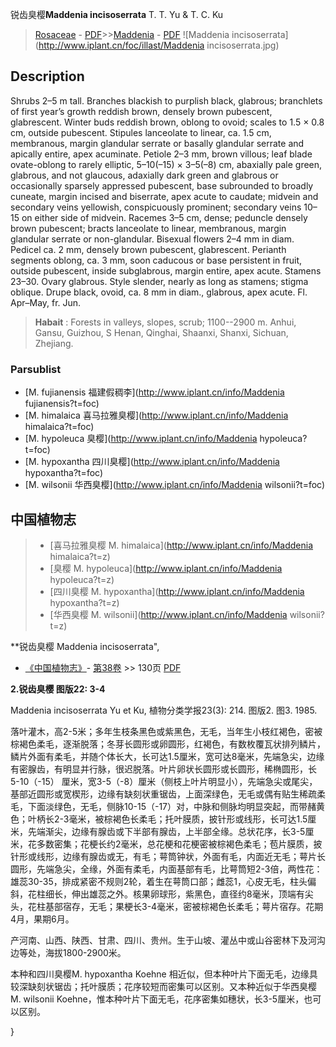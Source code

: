 锐齿臭樱**Maddenia incisoserrata** T. T. Yu & T. C. Ku

> [Rosaceae](http://www.iplant.cn/info/Rosaceae?t=foc) - [PDF](http://www.iplant.cn/foc/pdf/Rosaceae.pdf)>>[Maddenia](http://www.iplant.cn/info/Maddenia?t=foc) - [PDF](http://www.iplant.cn/foc/pdf/Maddenia.pdf)
![Maddenia incisoserrata](http://www.iplant.cn/foc/illast/Maddenia incisoserrata.jpg)

## Description

Shrubs 2–5 m tall. Branches blackish to purplish black, glabrous; branchlets of first year’s growth reddish brown, densely brown pubescent, glabrescent. Winter buds reddish brown, oblong to ovoid; scales to 1.5 × 0.8 cm, outside pubescent. Stipules lanceolate to linear, ca. 1.5 cm, membranous, margin glandular serrate or basally glandular serrate and apically entire, apex acuminate. Petiole 2–3 mm, brown villous; leaf blade ovate-oblong to rarely elliptic, 5–10(–15) × 3–5(–8) cm, abaxially pale green, glabrous, and not glaucous, adaxially dark green and glabrous or occasionally sparsely appressed pubescent, base subrounded to broadly cuneate, margin incised and biserrate, apex acute to caudate; midvein and secondary veins yellowish, conspicuously prominent; secondary veins 10–15 on either side of midvein. Racemes 3–5 cm, dense; peduncle densely brown pubescent; bracts lanceolate to linear, membranous, margin glandular serrate or non-glandular. Bisexual flowers 2–4 mm in diam. Pedicel ca. 2 mm, densely brown pubescent, glabrescent. Perianth segments oblong, ca. 3 mm, soon caducous or base persistent in fruit, outside pubescent, inside subglabrous, margin entire, apex acute. Stamens 23–30. Ovary glabrous. Style slender, nearly as long as stamens; stigma oblique. Drupe black, ovoid, ca. 8 mm in diam., glabrous, apex acute. Fl. Apr–May, fr. Jun.

> **Habait** : 
> Forests in valleys, slopes, scrub; 1100--2900 m. Anhui, Gansu, Guizhou, S Henan, Qinghai, Shaanxi, Shanxi, Sichuan, Zhejiang.

### Parsublist

* [M.  fujianensis  福建假稠李](http://www.iplant.cn/info/Maddenia fujianensis?t=foc)
* [M.  himalaica  喜马拉雅臭樱](http://www.iplant.cn/info/Maddenia himalaica?t=foc)
* [M.  hypoleuca  臭樱](http://www.iplant.cn/info/Maddenia hypoleuca?t=foc)
* [M.  hypoxantha  四川臭樱](http://www.iplant.cn/info/Maddenia hypoxantha?t=foc)
* [M.  wilsonii  华西臭樱](http://www.iplant.cn/info/Maddenia wilsonii?t=foc)

## 中国植物志

> * [喜马拉雅臭樱  M.  himalaica](http://www.iplant.cn/info/Maddenia himalaica?t=z)
> * [臭樱  M.  hypoleuca](http://www.iplant.cn/info/Maddenia hypoleuca?t=z)
> * [四川臭樱  M.  hypoxantha](http://www.iplant.cn/info/Maddenia hypoxantha?t=z)
> * [华西臭樱  M.  wilsonii](http://www.iplant.cn/info/Maddenia wilsonii?t=z)

**锐齿臭樱 Maddenia incisoserrata",

* [《中国植物志》](http://www.iplant.cn/frps)- [第38卷](http://www.iplant.cn/frps/vol/38) >> 130页 [PDF](http://www.iplant.cn/frps/pdf/38/130.PDF)

**2.锐齿臭樱 图版22: 3-4**

Maddenia incisoserrata Yu et Ku, 植物分类学报23(3): 214. 图版2. 图3. 1985.

落叶灌木，高2-5米；多年生枝条黑色或紫黑色，无毛，当年生小枝红褐色，密被棕褐色柔毛，逐渐脱落；冬芽长圆形或卵圆形，红褐色，有数枚覆瓦状排列鳞片，鳞片外面有柔毛，并随个体长大，长可达1.5厘米，宽可达8毫米，先端急尖，边缘有密腺齿，有明显并行脉，很迟脱落。叶片卵状长圆形或长圆形，稀椭圆形，长5-10（-15） 厘米，宽3-5（-8）厘米（侧枝上叶片明显小），先端急尖或尾尖，基部近圆形或宽楔形，边缘有缺刻状重锯齿，上面深绿色，无毛或偶有贴生稀疏柔毛，下面淡绿色，无毛，侧脉10-15（-17）对，中脉和侧脉均明显突起，而带赭黄色；叶柄长2-3毫米，被棕褐色长柔毛；托叶膜质，披针形或线形，长可达1.5厘米，先端渐尖，边缘有腺齿或下半部有腺齿，上半部全缘。总状花序，长3-5厘米，花多数密集；花梗长约2毫米，总花梗和花梗密被棕褐色柔毛；苞片膜质，披针形或线形，边缘有腺齿或无，有毛；萼筒钟状，外面有毛，内面近无毛；萼片长圆形，先端急尖，全缘，外面有柔毛，内面基部有毛，比萼筒短2-3倍，两性花：雄蕊30-35，排成紧密不规则2轮，着生在萼筒口部；雌蕊1，心皮无毛，柱头偏斜，花柱细长，伸出雄蕊之外。核果卵球形，紫黑色，直径约8毫米，顶端有尖头，花柱基部宿存，无毛；果梗长3-4毫米，密被棕褐色长柔毛；萼片宿存。花期4月，果期6月。

产河南、山西、陕西、甘肃、四川、贵州。生于山坡、灌丛中或山谷密林下及河沟边等处，海拔1800-2900米。

本种和四川臭樱M. hypoxantha Koehne 相近似，但本种叶片下面无毛，边缘具较深缺刻状锯齿；托叶膜质；花序较短而密集可以区别。又本种近似于华西臭樱M. wilsonii Koehne，惟本种叶片下面无毛，花序密集如穗状，长3-5厘米，也可以区别。

}